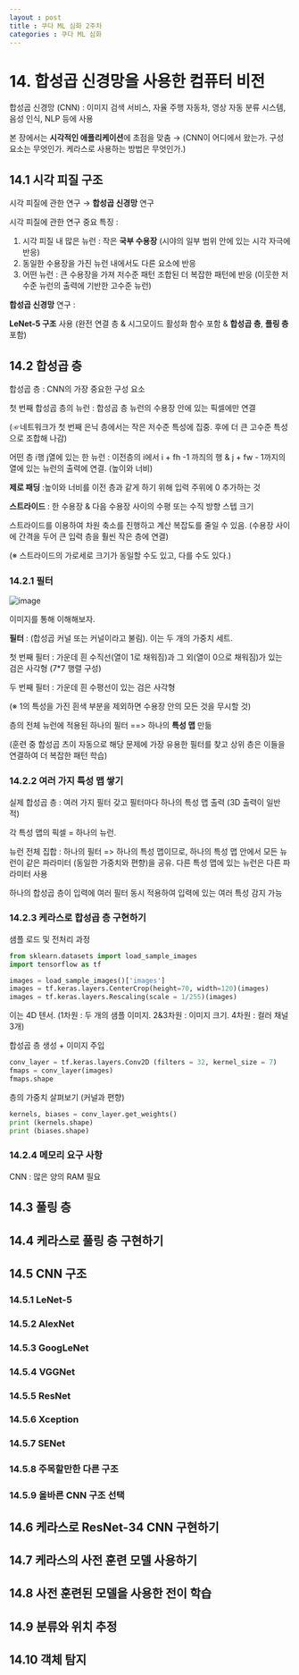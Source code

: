 ```yaml
---
layout : post
title : 쿠다 ML 심화 2주차
categories : 쿠다 ML 심화
---
```

# 14. 합성곱 신경망을 사용한 컴퓨터 비전
합성곱 신경망 (CNN) : 이미지 검색 서비스, 자율 주행 자동차, 영상 자동 분류 시스템, 음성 인식, NLP 등에 사용

본 장에서는 **시각적인 애플리케이션**에 초점을 맞춤 → (CNN이 어디에서 왔는가. 구성요소는 무엇인가. 케라스로 사용하는 방법은 무엇인가.)

## 14.1 시각 피질 구조
시각 피질에 관한 연구 → **합성곱 신경망** 연구 

시각 피질에 관한 연구 중요 특징 : 

1. 시각 피질 내 많은 뉴런 : 작은 **국부 수용장** (시야의 일부 범위 안에 있는 시각 자극에 반응)
2. 동일한 수용장을 가진 뉴런 내에서도 다른 요소에 반응
3. 어떤 뉴런 : 큰 수용장을 가져 저수준 패턴 조합된 더 복잡한 패턴에 반응 (이웃한 저수준 뉴런의 출력에 기반한 고수준 뉴런)

**합성곱 신경망** 연구 : 

**LeNet-5 구조** 사용 (완전 연결 층 & 시그모이드 활성화 함수 포함 & **합성곱 층**, **플링 층** 포함)

## 14.2 합성곱 층
합성곱 층 : CNN의 가장 중요한 구성 요소

첫 번째 합성곱 층의 뉴런 : 합성곱 층 뉴런의 수용장 안에 있는 픽셀에만 연결

(☞네트워크가 첫 번째 은닉 층에서는 작은 저수준 특성에 집중. 후에 더 큰 고수준 특성으로 조합해 나감)

어떤 층 i행 j열에 있는 한 뉴런 : 이전층의 i에서 i + fh -1 까즤의 행 & j + fw - 1까지의 열에 있는 뉴런의 출력에 연결. (높이와 너비)

**제로 패딩** :높이와 너비를 이전 층과 같게 하기 위해 입력 주위에 0 추가하는 것

**스트라이드** : 한 수용장 & 다음 수용장 사이의 수평 또는 수직 방향 스텝 크기

스트라이드를 이용하여 차원 축소를 진행하고 계산 복잡도를 줄일 수 있음. (수용장 사이에 간격을 두어 큰 입력 층을 훨씬 작은 층에 연결)

(※ 스트라이드의 가로세로 크기가 동일할 수도 있고, 다를 수도 있다.)

### 14.2.1 필터
![image](https://github.com/user-attachments/assets/b2dd6380-4eab-46cb-a57f-126fa905afce)

이미지를 통해 이해해보자.

**필터** : (합성곱 커널 또는 커널이라고 불림). 이는 두 개의 가중치 세트. 

첫 번째 필터 : 가운데 흰 수직선(열이 1로 채워짐)과 그 외(열이 0으로 채워짐)가 있는 검은 사각형 (7*7 행렬 구성)

두 번째 필터 : 가운데 흰 수평선이 있는 검은 사각형

(※ 1의 특성을 가진 흰색 부분을 제외하면 수용장 안의 모든 것을 무시할 것)

층의 전체 뉴런에 적용된 하나의 필터 ==> 하나의 **특성 맵** 만듦

(훈련 중 합성곱 츠이 자동으로 해당 문제에 가장 유용한 필터를 찾고 상위 층은 이들을 연결하여 더 복잡한 패턴 학습)

### 14.2.2 여러 가지 특성 맵 쌓기
실제 합성곱 층 : 여러 가지 필터 갖고 필터마다 하나의 특성 맵 출력 (3D 출력이 일반적)

각 특성 맵의 픽셀 = 하나의 뉴런. 

뉴런 전체 집합 : 하나의 필터 => 하나의 특성 맵이므로, 하나의 특성 맵 안에서 모든 뉴런이 같은 파라미터 (동일한 가중치와 편향)을 공유. 다른 특성 맵에 있는 뉴런은 다른 파라미터 사용

하나의 합성곱 층이 입력에 여러 필터 동시 적용하여 입력에 있는 여러 특성 감지 가능

### 14.2.3 케라스로 합성곱 층 구현하기
샘플 로드 및 전처리 과정
```python
from sklearn.datasets import load_sample_images
import tensorflow as tf

images = load_sample_images()['images']
images = tf.keras.layers.CenterCrop(height=70, width=120)(images)
images = tf.keras.layers.Rescaling(scale = 1/255)(images)
```
이는 4D 텐서. (1차원 : 두 개의 샘플 이미지. 2&3차원 : 이미지 크기. 4차원 : 컬러 채널 3개)

합성곱 층 생성 + 이미지 주입 
```python
conv_layer = tf.keras.layers.Conv2D (filters = 32, kernel_size = 7)
fmaps = conv_layer(images)
fmaps.shape
```
층의 가중치 살펴보기 (커널과 편향)
```python
kernels, biases = conv_layer.get_weights()
print (kernels.shape)
print (biases.shape)
```

### 14.2.4 메모리 요구 사항
CNN : 많은 양의 RAM 필요


## 14.3 풀링 층

## 14.4 케라스로 풀링 층 구현하기

## 14.5 CNN 구조

### 14.5.1 LeNet-5

### 14.5.2 AlexNet

### 14.5.3 GoogLeNet

### 14.5.4 VGGNet

### 14.5.5 ResNet

### 14.5.6 Xception

### 14.5.7 SENet

### 14.5.8 주목할만한 다른 구조

### 14.5.9 올바른 CNN 구조 선택

## 14.6 케라스로 ResNet-34 CNN 구현하기

## 14.7 케라스의 사전 훈련 모델 사용하기

## 14.8 사전 훈련된 모델을 사용한 전이 학습

## 14.9 분류와 위치 추정

## 14.10 객체 탐지





